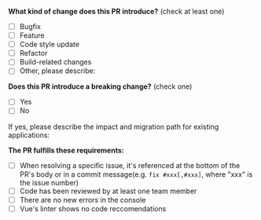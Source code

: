 <!--
Please make sure to read the Pull Request Guidelines:
https://github.com/vuejs/vue/blob/dev/.github/CONTRIBUTING.md#pull-request-guidelines
-->

<!-- PULL REQUEST TEMPLATE -->
<!-- (Update "[ ]" to "[x]" to check a box) -->

**What kind of change does this PR introduce?** (check at least one)

- [ ] Bugfix
- [ ] Feature
- [ ] Code style update
- [ ] Refactor
- [ ] Build-related changes
- [ ] Other, please describe:

**Does this PR introduce a breaking change?** (check one)

- [ ] Yes
- [ ] No

If yes, please describe the impact and migration path for existing applications:

**The PR fulfills these requirements:**

- [ ] When resolving a specific issue, it's referenced at the bottom of the PR's body or in a commit message(e.g. `fix #xxx[,#xxx]`, where "xxx" is the issue number)
- [ ] Code has been reviewed by at least one team member
- [ ] There are no new errors in the console
- [ ] Vue's linter shows no code reccomendations
